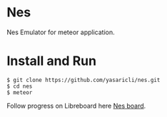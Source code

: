 # Nes
Nes Emulator for meteor application.

Install and Run
=======

    $ git clone https://github.com/yasaricli/nes.git
    $ cd nes
    $ meteor


Follow progress on Libreboard here [Nes board][Nes].

[Nes]: http://libreboard.com/boards/XqFTAcuXAbMfXLmkZ/nes
